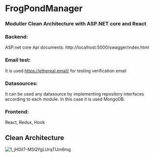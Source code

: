 # FrogPondManager

### Moduller Clean Architecture with ASP.NET core and React

### Backend:
ASP.net core
Api documents: http://localhost:5000/swagger/index.html

### Email test: 
It is used https://ethereal.email/  for testing verification email

### Datasources:
It can be used any datasource by implementing repository interfaces according to each module.
In this case it is used MongoDB.

### Frontend:
React, Redux, Hook



## Clean Architecture

![1_jH0iI7-MSQYgLUrqTUm6mg](https://user-images.githubusercontent.com/16934572/94404334-658c7b80-01a1-11eb-8485-b7f5bc0d6695.png)
